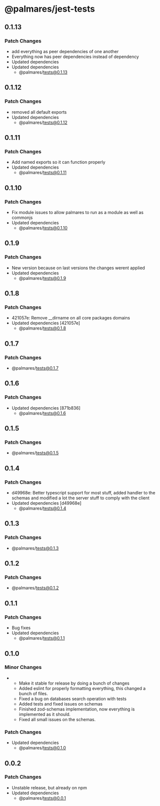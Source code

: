 # @palmares/jest-tests

## 0.1.13

### Patch Changes

- add everything as peer dependencies of one another
- Everything now has peer dependencies instead of dependency
- Updated dependencies
- Updated dependencies
  - @palmares/tests@0.1.13

## 0.1.12

### Patch Changes

- removed all default exports
- Updated dependencies
  - @palmares/tests@0.1.12

## 0.1.11

### Patch Changes

- Add named exports so it can function properly
- Updated dependencies
  - @palmares/tests@0.1.11

## 0.1.10

### Patch Changes

- Fix module issues to allow palmares to run as a module as well as commonjs
- Updated dependencies
  - @palmares/tests@0.1.10

## 0.1.9

### Patch Changes

- New version because on last versions the changes werent applied
- Updated dependencies
  - @palmares/tests@0.1.9

## 0.1.8

### Patch Changes

- 421057e: Remove \_\_dirname on all core packages domains
- Updated dependencies [421057e]
  - @palmares/tests@0.1.8

## 0.1.7

### Patch Changes

- @palmares/tests@0.1.7

## 0.1.6

### Patch Changes

- Updated dependencies [871b836]
  - @palmares/tests@0.1.6

## 0.1.5

### Patch Changes

- @palmares/tests@0.1.5

## 0.1.4

### Patch Changes

- d49968e: Better typescript support for most stuff, added handler to the schemas and modified a lot the server stuff to comply with the client
- Updated dependencies [d49968e]
  - @palmares/tests@0.1.4

## 0.1.3

### Patch Changes

- @palmares/tests@0.1.3

## 0.1.2

### Patch Changes

- @palmares/tests@0.1.2

## 0.1.1

### Patch Changes

- Bug fixes
- Updated dependencies
  - @palmares/tests@0.1.1

## 0.1.0

### Minor Changes

- - Make it stable for release by doing a bunch of changes
  - Added eslint for properly formatting everything, this changed a bunch of files.
  - Fixed a bug on databases search operation with tests
  - Added tests and fixed issues on schemas
  - Finished zod-schemas implementation, now everything is implemented as it should.
  - Fixed all small issues on the schemas.

### Patch Changes

- Updated dependencies
  - @palmares/tests@0.1.0

## 0.0.2

### Patch Changes

- Unstable release, but already on npm
- Updated dependencies
  - @palmares/tests@0.0.1
